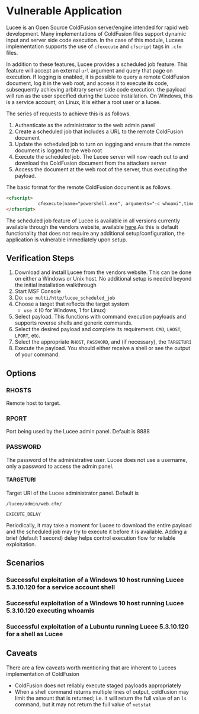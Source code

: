 # Vulnerable Application
Lucee is an Open Source ColdFusion server/engine intended for rapid web development. Many implementations of
ColdFusion files support dynamic input and server side code execution.
In the case of this module, Lucees implementation supports the use of `cfexecute` and `cfscript` tags in `.cfm` files.

In addition to these features, Lucee provides a scheduled job feature. This feature will accept an
external `url` argument and query that page on execution. If logging is enabled, it is possible to
query a remote ColdFusion document, log it in the web root, and access it to execute its code,
subsequently achieving arbitrary server side code execution. the payload will run as the user 
specified during the Lucee installation. On Windows, this is a service account; on Linux, 
it is either a root user or a lucee.

The series of requests to achieve this is as follows.

1. Authenticate as the administrator to the web admin panel
2. Create a scheduled job that includes a URL to the remote ColdFusion document
3. Update the scheduled job to turn on logging and ensure that the remote document is logged to the web root
4. Execute the scheduled job. The Lucee server will now reach out to and download the ColdFusion document from the attackers server
5. Access the document at the web root of the server, thus executing the payload.

The basic format for the remote ColdFusion document is as follows.
```html
<cfscript>
            cfexecute(name="powershell.exe", arguments="-c whoami",timeout=5);
</cfscript>
```

The scheduled job feature of Lucee is available in all versions currently available through the vendors website,
available [here](https://download.lucee.org/).As this is default functionality that does not require
any additional setup/configuration, the application is vulnerable immediately upon setup.

## Verification Steps

1. Download and install Lucee from the vendors website. This can be done on either a Windows or Unix host.
   No additional setup is needed beyond the initial installation walkthrough
2. Start MSF Console
3. Do: `use multi/http/lucee_scheduled_job`
4. Choose a target that reflects the target system
	- `use X` (0 for Windows, 1 for Linux)
5. Select payload. This functions with command execution payloads and supports reverse shells and generic commands.
6. Select the desired payload and complete its requirement. `CMD`, `LHOST`, `LPORT`, etc.
7. Select the appropriate `RHOST`, `PASSWORD`, and (if necessary), the `TARGETURI`
8. Execute the payload. You should either receive a shell or see the output of your command.

## Options

### RHOSTS

Remote host to target.

### RPORT

Port being used by the Lucee admin panel. Default is 8888

### PASSWORD

The password of the administrative user. Lucee does not use a username, only a password to access the admin panel.

#### TARGETURI

Target URI of the Lucee administrator panel. Default is

`/lucee/admin/web.cfm/`


`EXECUTE_DELAY`

Periodically, it may take a moment for Lucee to download the entire payload and the scheduled job may try to
execute it before it is available. Adding a brief (default 1 second) delay helps control execution flow for reliable exploitation.

## Scenarios
### Successful exploitation of a Windows 10 host running Lucee 5.3.10.120 for a service account shell

### Successful exploitation of a Windows 10 host running Lucee 5.3.10.120 executing whoamis


### Successful exploitation of a Lubuntu running Lucee 5.3.10.120 for a shell as Lucee

## Caveats
There are a few caveats worth mentioning that are inherent to Lucees implementation of ColdFusion
 - ColdFusion does not reliably execute staged payloads appropriately
 - When a shell command returns multiple lines of output, coldfusion may limit the amount that is returned; i.e. it
   will return the full value of an `ls` command, but it may not return the full value of `netstat`